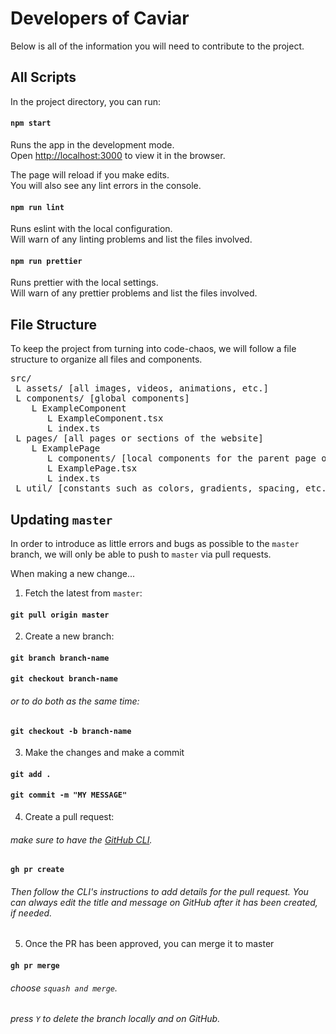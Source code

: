 # Developers of Caviar

Below is all of the information you will need to contribute to the project.

## All Scripts

In the project directory, you can run:

#### `npm start`

Runs the app in the development mode.\
Open [http://localhost:3000](http://localhost:3000) to view it in the browser.

The page will reload if you make edits.\
You will also see any lint errors in the console.

#### `npm run lint`

Runs eslint with the local configuration.\
Will warn of any linting problems and list the files involved.

#### `npm run prettier`

Runs prettier with the local settings.\
Will warn of any prettier problems and list the files involved.

## File Structure

To keep the project from turning into code-chaos, we will follow a file structure to organize all files and components.

<pre>
src/
 L assets/ [all images, videos, animations, etc.]
 L components/ [global components]
    L ExampleComponent
       L ExampleComponent.tsx
       L index.ts
 L pages/ [all pages or sections of the website]
    L ExamplePage
       L components/ [local components for the parent page only]
       L ExamplePage.tsx
       L index.ts
 L util/ [constants such as colors, gradients, spacing, etc.]
</pre>

## Updating `master`

In order to introduce as little errors and bugs as possible to the `master` branch, we will only be able to push to `master` via pull requests.

When making a new change...

1. Fetch the latest from `master`:

#### `git pull origin master`

2. Create a new branch:

#### `git branch branch-name`
#### `git checkout branch-name`

###### or to do both as the same time:

#### `git checkout -b branch-name`

3. Make the changes and make a commit

#### `git add .`

#### `git commit -m "MY MESSAGE"`

4. Create a pull request:

###### make sure to have the [GitHub CLI](https://cli.github.com).

#### `gh pr create`

###### Then follow the CLI's instructions to add details for the pull request. You can always edit the title and message on GitHub after it has been created, if needed.

5. Once the PR has been approved, you can merge it to master

#### `gh pr merge`

###### choose `squash and merge`.

###### press `Y` to delete the branch locally and on GitHub.